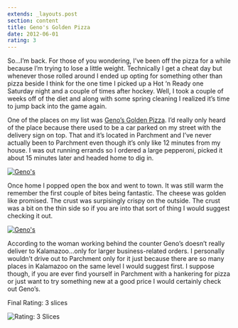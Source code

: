 ```yaml
---
extends: _layouts.post
section: content
title: Geno's Golden Pizza
date: 2012-06-01
rating: 3
---
```


So…I’m back. For those of you wondering, I’ve been off the pizza for a while because I’m trying to lose a little weight. Technically I get a cheat day but whenever those rolled around I ended up opting for something other than pizza beside I think for the one time I picked up a Hot ‘n Ready one Saturday night and a couple of times after hockey. Well, I took a couple of weeks off of the diet and along with some spring cleaning I realized it’s time to jump back into the game again.

One of the places on my list was [Geno’s Golden Pizza](http://www.genosgoldenpizza.com/). I’d really only heard of the place because there used to be a car parked on my street with the delivery sign on top. That and it’s located in Parchment and I’ve never actually been to Parchment even though it’s only like 12 minutes from my house. I was out running errands so I ordered a large pepperoni, picked it about 15 minutes later and headed home to dig in.

[![Geno's](http://farm8.staticflickr.com/7086/7158426815_8c7bc2a605.jpg)](http://www.flickr.com/photos/joefearnley/7158426815/ "Geno's by joefearnley, on Flickr")

Once home I popped open the box and went to town. It was still warm the remember the first couple of bites being fantastic. The cheese was golden like promised. The crust was surpisingly crispy on the outside. The crust was a bit on the thin side so if you are into that sort of thing I would suggest checking it out.

[![Geno's](http://farm8.staticflickr.com/7071/7158429311_5abd07ae94.jpg)](http://www.flickr.com/photos/joefearnley/7158429311/ "Geno's by joefearnley, on Flickr")

According to the woman working behind the counter Geno’s doesn’t really deliver to Kalamazoo…only for larger business-related orders. I personally wouldn’t drive out to Parchment only for it just because there are so many places in Kalamazoo on the same level I would suggest first. I suppose though, if you are ever find yourself in Parchment with a hankering for pizza or just want to try something new at a good price I would certainly check out Geno’s.

Final Rating: 3 slices

![Rating: 3 Slices](/assets/img/pizza3_sm.jpg)